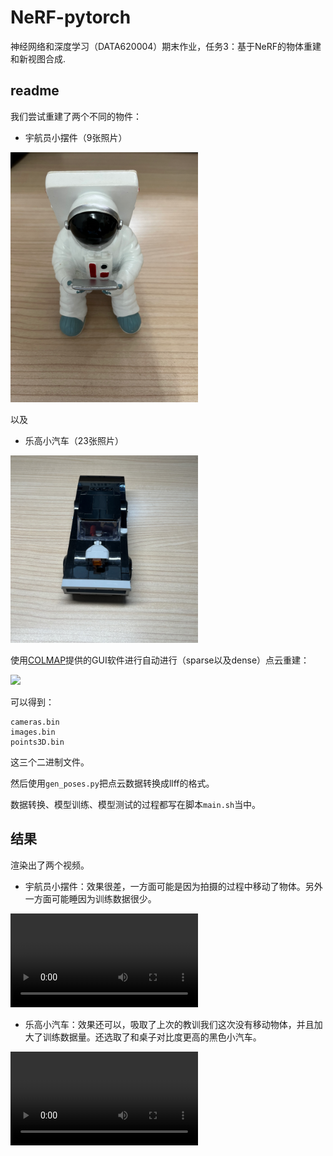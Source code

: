 # NeRF-pytorch
神经网络和深度学习（DATA620004）期末作业，任务3：基于NeRF的物体重建和新视图合成.

## readme
我们尝试重建了两个不同的物件：

- 宇航员小摆件（9张照片）

<img width=300 src="./data/nerf_llff_data/astronaut/images_4/image000.png"></img>

以及

- 乐高小汽车（23张照片）

<img width=300 src="./data/nerf_llff_data/lego_car_dense/images_4/image000.png"></img>

使用[COLMAP](https://github.com/colmap/colmap)提供的GUI软件进行自动进行（sparse以及dense）点云重建：

![](https://www.researchgate.net/publication/334216535/figure/fig4/AS:776772824096769@1562208481429/A-sample-of-typical-workflow-offered-by-COLMAP-GUI.png)

可以得到：
```
cameras.bin
images.bin
points3D.bin
```
这三个二进制文件。

然后使用`gen_poses.py`把点云数据转换成llff的格式。

数据转换、模型训练、模型测试的过程都写在脚本`main.sh`当中。

## 结果

渲染出了两个视频。


- 宇航员小摆件：效果很差，一方面可能是因为拍摄的过程中移动了物体。另外一方面可能睡因为训练数据很少。

![](logs/astronaut/astronaut_spiral_200000_rgb.mp4)

- 乐高小汽车：效果还可以，吸取了上次的教训我们这次没有移动物体，并且加大了训练数据量。还选取了和桌子对比度更高的黑色小汽车。

![](logs/lego_car_dense/lego_car_dense_spiral_200000_rgb.mp4)

